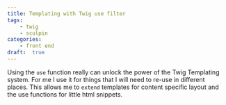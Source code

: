 ```yaml
---
title: Templating with Twig use filter
tags:
    - twig
    - sculpin
categories:
    - front end
draft:	true
---
```

Using the <code>use</code> function really can unlock the power of the Twig Templating system. For me I use it for things that I will need to re-use in different places.  This allows me to <code>extend</code> templates for content specific layout and the use functions for little html snippets. 
